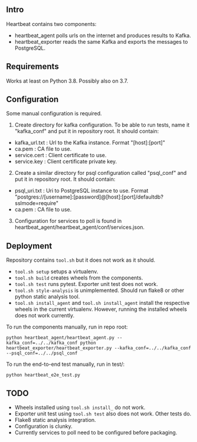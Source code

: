 ## Intro

Heartbeat contains two components:

- heartbeat_agent polls urls on the internet and produces results to Kafka.
- heartbeat_exporter reads the same Kafka and exports the messages to PostgreSQL.

## Requirements

Works at least on Python 3.8. Possibly also on 3.7.

## Configuration

Some manual configuration is required.

1. Create directory for kafka configuration. To be able to run tests, name it "kafka_conf" and put it in repository root. It should contain:
- kafka_url.txt : Url to the Kafka instance. Format "[host]:[port]"
- ca.pem : CA file to use.
- service.cert : Client certificate to use.
- service.key : Client certificate private key.

2. Create a similar directory for psql configuration called "psql_conf" and put it in repository root. It should contain:
- psql_uri.txt : Uri to PostgreSQL instance to use. Format "postgres://[username]:[password]@[host]:[port]/defaultdb?sslmode=require"
- ca.pem : CA file to use.

3. Configuration for services to poll is found in heartbeat_agent/heartbeat_agent/conf/services.json.

## Deployment

Repository contains `tool.sh` but it does not work as it should.

- `tool.sh setup` setups a virtualenv.
- `tool.sh build` creates wheels from the components.
- `tool.sh test` runs pytest. Exporter unit test does not work.
- `tool.sh style-analysis` is unimplemented. Should run flake8 or other python static analysis tool.
- `tool.sh install_agent` and `tool.sh install_agent` install the respective wheels in the current virtualenv. However, running the installed wheels does not work currently.


To run the components manually, run in repo root:

`
python heartbeat_agent/heartbeat_agent.py --kafka_conf=../../kafka_conf
python heartbeat_exporter/heartbeat_exporter.py --kafka_conf=../../kafka_conf --psql_conf=../../psql_conf
`

To run the end-to-end test manually, run in test/:

`
python heartbeat_e2e_test.py
`

## TODO
- Wheels installed using `tool.sh install_` do not work.
- Exporter unit test using `tool.sh test` also does not work. Other tests do.
- Flake8 static analysis integration.
- Configuration is clunky.
- Currently services to poll need to be configured before packaging.